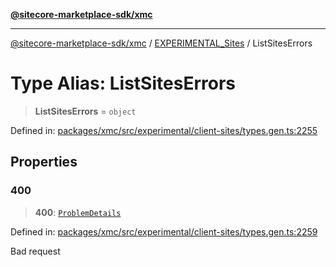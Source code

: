 [**@sitecore-marketplace-sdk/xmc**](../../../../README.md)

***

[@sitecore-marketplace-sdk/xmc](../../../../README.md) / [EXPERIMENTAL\_Sites](../README.md) / ListSitesErrors

# Type Alias: ListSitesErrors

> **ListSitesErrors** = `object`

Defined in: [packages/xmc/src/experimental/client-sites/types.gen.ts:2255](https://github.com/Sitecore/marketplace-sdk/blob/main/packages/xmc/src/experimental/client-sites/types.gen.ts#L2255)

## Properties

### 400

> **400**: [`ProblemDetails`](ProblemDetails.md)

Defined in: [packages/xmc/src/experimental/client-sites/types.gen.ts:2259](https://github.com/Sitecore/marketplace-sdk/blob/main/packages/xmc/src/experimental/client-sites/types.gen.ts#L2259)

Bad request
